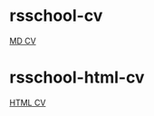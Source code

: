 # rsschool-cv
[MD CV](https://jerubrin.github.io/rsschool-cv/cv)

# rsschool-html-cv
[HTML CV](https://jerubrin.github.io/rsschool-cv/)
